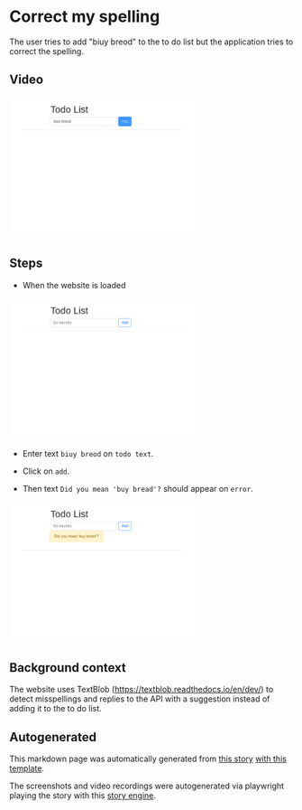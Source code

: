 # Correct my spelling

The user tries to add "biuy breod" to the to do list
but the application tries to correct the spelling.




## Video

<img 
   src="correct-my-spelling.gif?raw=1"
   height="250px"
/>

## Steps


* When the website is loaded

<img 
  src="correct-my-spelling-0-load_website.png?raw=1"
  height="250px"
/>

* Enter text `biuy breod` on `todo text`.

* Click on `add`.


* Then text `Did you mean 'buy bread'?` should appear on `error`.


<img 
  src="correct-my-spelling-3-should_appear.png?raw=1"
  height="250px"
/>



## Background context

The website uses TextBlob (https://textblob.readthedocs.io/en/dev/)
to detect misspellings and replies to the API with a suggestion
instead of adding it to the to do list.



## Autogenerated

This markdown page was automatically generated from [this story](https://github.com/hitchdev/hitchstory/blob/master/examples/website/story/correct-my-spelling.story) [with this template](https://github.com/hitchdev/hitchstory/blob/master/examples/website/tests/docstory.yml).

The screenshots and video recordings were autogenerated via playwright playing the story with this [story engine](https://github.com/hitchdev/hitchstory/blob/master/examples/website/tests/test_integration.py).